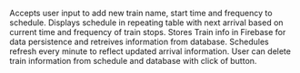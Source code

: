 Accepts user input to add new train name, start time and frequency to schedule. 
Displays schedule in repeating table with next arrival based on current time and frequency of train stops. 
Stores Train info in Firebase for data persistence and retreives information from database. 
Schedules refresh every minute to reflect updated arrival information. 
User can delete train information from schedule and database with click of button.